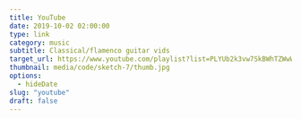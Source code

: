 ```yaml
---
title: YouTube
date: 2019-10-02 02:00:00
type: link
category: music
subtitle: Classical/flamenco guitar vids
target_url: https://www.youtube.com/playlist?list=PLYUb2k3vw7SkBWhTZWwWEa9spnfGcpGYM
thumbnail: media/code/sketch-7/thumb.jpg
options:
  - hideDate
slug: "youtube"
draft: false
---
```

